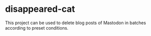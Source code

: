 # disappeared-cat
This project can be used to delete blog posts of Mastodon in batches according to preset conditions.
